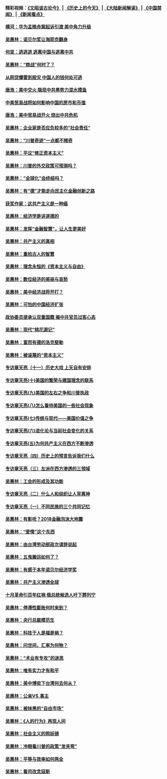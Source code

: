 #### 精彩视频：[《文昭谈古论今》](http://95.179.137.68/wenzhao) | [《历史上的今天》](http://95.179.137.68/today-in-history) | [《大陆新闻解读》](http://95.179.137.68/ntdtv-comedy) | [《中国禁闻》](http://95.179.137.68/ntdtv-news) | [《新闻看点》](http://95.179.137.68/news-insight) 

 #### [横河：华为孟晚舟案起诉引渡 美中角力升级](../pages/nsc423/n11027230.md?t=02160937) 

#### [吴惠林：诺贝尔奖让海耶克翻身](../pages/nsc423/n10890049.md?t=02160937) 

#### [何坚：逃逃逃 逃离中国与逃离中共](../pages/nsc423/n10592891.md?t=02160937) 

#### [吴惠林：“商战”何时了？](../pages/nsc423/n10573558.md?t=02160937) 

#### [从网贷爆雷到股灾 中国人的钱何处可逃](../pages/nsc423/n10572800.md?t=02160937) 

#### [唐浩：美中交火 隐现中共黑势力混水摸鱼](../pages/nsc423/n10544040.md?t=02160937) 

#### [中美贸易战将如何影响中国的房市和币值](../pages/nsc423/n10543697.md?t=02160937) 

#### [唐浩：美中贸易战开火 烧出中共危机](../pages/nsc423/n10540126.md?t=02160937) 

#### [吴惠林：企业家是否应负较多的“社会责任”](../pages/nsc423/n10535022.md?t=02160937) 

#### [吴惠林：“川普奇迹”一点都不稀奇](../pages/nsc423/n10512808.md?t=02160937) 

#### [吴惠林：平议“修正资本主义”](../pages/nsc423/n10495724.md?t=02160937) 

#### [吴惠林：川普的外交政策可预测吗？](../pages/nsc423/n10462387.md?t=02160937) 

#### [吴惠林：“全球化”会终结吗？](../pages/nsc423/n10452838.md?t=02160937) 

#### [吴惠林：有“德”才能走向民主化金融创新之路](../pages/nsc423/n10432292.md?t=02160937) 

#### [获奖作家：这共产主义是一种癌](../pages/nsc423/n10431541.md?t=02160937) 

#### [吴惠林：经济学是讲道德的](../pages/nsc423/n10398014.md?t=02160937) 

#### [吴惠林：发挥“金融智慧”，让人生更美好](../pages/nsc423/n10375019.md?t=02160937) 

#### [吴惠林：共产主义的真相](../pages/nsc423/n10351394.md?t=02160937) 

#### [吴惠林：重拾古人的智慧](../pages/nsc423/n10337691.md?t=02160937) 

#### [吴惠林：理念永恒的《资本主义与自由》](../pages/nsc423/n10316274.md?t=02160937) 

#### [吴惠林：数位经济的美丽与哀愁](../pages/nsc423/n10292946.md?t=02160937) 

#### [吴惠林：美中经济战将开打？](../pages/nsc423/n10258825.md?t=02160937) 

#### [吴惠林：可怕的中国经济扩张](../pages/nsc423/n10219147.md?t=02160937) 

#### [政协委员提承认双重国籍 揭中共官员过客心态](../pages/nsc423/n10208809.md?t=02160937) 

#### [吴惠林：现代“桃花源记”](../pages/nsc423/n10185234.md?t=02160937) 

#### [吴惠林：富而有德的洛克斐勒](../pages/nsc423/n10142264.md?t=02160937) 

#### [吴惠林：被诬蔑的“资本主义”](../pages/nsc423/n10124816.md?t=02160937) 

#### [专访章天亮（十一）历史大戏 上天自有安排](../pages/nsc423/n10094905.md?t=02160937) 

#### [专访章天亮(十)美国的繁荣与建国理念的联系](../pages/nsc423/n10094899.md?t=02160937) 

#### [专访章天亮(九)美国的左右之争和川普执政](../pages/nsc423/n10094889.md?t=02160937) 

#### [专访章天亮(八)怎么看待美国的一些社会现象](../pages/nsc423/n10094857.md?t=02160937) 

#### [专访章天亮(七)传统与现代——美国价值之争](../pages/nsc423/n10093140.md?t=02160937) 

#### [专访章天亮(六)进化论与当前社会变化的关系](../pages/nsc423/n10092036.md?t=02160937) 

#### [专访章天亮(五)为何共产主义在西方不断渗透](../pages/nsc423/n10083620.md?t=02160937) 

#### [专访章天亮（四）历史上的预言告诉我们什么](../pages/nsc423/n10083606.md?t=02160937) 

#### [专访章天亮（三）左派在西方渗透的三领域](../pages/nsc423/n10081115.md?t=02160937) 

#### [吴惠林：工会的形成及其功能](../pages/nsc423/n10080633.md?t=02160937) 

#### [专访章天亮（二）什么人和组织让人背离神](../pages/nsc423/n10076637.md?t=02160937) 

#### [专访章天亮（一）不同民族的三个共同记忆](../pages/nsc423/n10074188.md?t=02160937) 

#### [吴惠林：有影呒？2018金融泡沫大地震](../pages/nsc423/n10040534.md?t=02160937) 

#### [吴惠林：“爱情”这个东西](../pages/nsc423/n10019423.md?t=02160937) 

#### [吴惠林：由台湾劳动部政次请辞说起](../pages/nsc423/n9979679.md?t=02160937) 

#### [吴惠林：五鬼搬运如何了？](../pages/nsc423/n9925338.md?t=02160937) 

#### [吴惠林：有感于本年诺贝尔经济学奖](../pages/nsc423/n9871883.md?t=02160937) 

#### [吴惠林：共产主义渗透全球](../pages/nsc423/n9812748.md?t=02160937) 

#### [十月革命引百年红祸 俄总统候选人吁下葬列宁](../pages/nsc423/n9810182.md?t=02160937) 

#### [吴惠林：停滞性膨胀何时来到？](../pages/nsc423/n9764136.md?t=02160937) 

#### [吴惠林：央行总裁模范生](../pages/nsc423/n9728134.md?t=02160937) 

#### [吴惠林：科技于人是福是祸？](../pages/nsc423/n9672982.md?t=02160937) 

#### [吴惠林：问世间，汇率为何物？](../pages/nsc423/n9621788.md?t=02160937) 

#### [吴惠林：“术业有专攻”的迷思](../pages/nsc423/n9580363.md?t=02160937) 

#### [吴惠林：唯有实力才有和平](../pages/nsc423/n9529599.md?t=02160937) 

#### [吴惠林：美中博奕下台湾何去何从？](../pages/nsc423/n9483598.md?t=02160937) 

#### [吴惠林：公亲VS.事主](../pages/nsc423/n9425637.md?t=02160937) 

#### [吴惠林：被抹黑的“自由市场”](../pages/nsc423/n9351545.md?t=02160937) 

#### [吴惠林：《人的行为》再现人间](../pages/nsc423/n9296339.md?t=02160937) 

#### [吴惠林：社会主义的照妖镜](../pages/nsc423/n9243460.md?t=02160937) 

#### [吴惠林：冷眼看川普的政策“发夹弯”](../pages/nsc423/n9120684.md?t=02160937) 

#### [吴惠林：平等与效率如何两全](../pages/nsc423/n9075430.md?t=02160937) 

#### [吴惠林：看司改念寇斯](../pages/nsc423/n9024915.md?t=02160937) 

